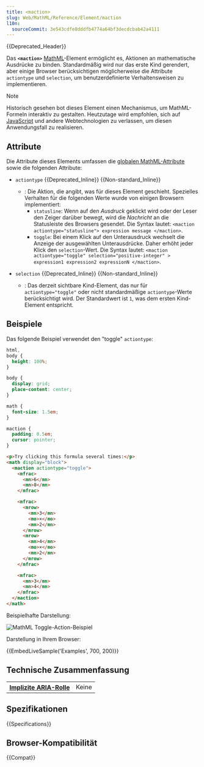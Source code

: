```yaml
---
title: <maction>
slug: Web/MathML/Reference/Element/maction
l10n:
  sourceCommit: 3e543cdfe8dddfb4774a64bf3decdcbab42a4111
---
```


{{Deprecated_Header}}

Das **`<maction>`** [MathML](/de/docs/Web/MathML)-Element ermöglicht es, Aktionen an mathematische Ausdrücke zu binden. Standardmäßig wird nur das erste Kind gerendert, aber einige Browser berücksichtigen möglicherweise die Attribute `actiontype` und `selection`, um benutzerdefinierte Verhaltensweisen zu implementieren.

> [!NOTE]
> Historisch gesehen bot dieses Element einen Mechanismus, um MathML-Formeln interaktiv zu gestalten. Heutzutage wird empfohlen, sich auf [JavaScript](/de/docs/Web/JavaScript) und andere Webtechnologien zu verlassen, um diesen Anwendungsfall zu realisieren.

## Attribute

Die Attribute dieses Elements umfassen die [globalen MathML-Attribute](/de/docs/Web/MathML/Reference/Global_attributes) sowie die folgenden Attribute:

- `actiontype` {{Deprecated_Inline}} {{Non-standard_Inline}}

  - : Die Aktion, die angibt, was für dieses Element geschieht. Spezielles Verhalten für die folgenden Werte wurde von einigen Browsern implementiert:
    - `statusline`: Wenn auf den _Ausdruck_ geklickt wird oder der Leser den Zeiger darüber bewegt, wird die _Nachricht_ an die Statusleiste des Browsers gesendet. Die Syntax lautet: `<maction actiontype="statusline"> expression message </maction>`.
    - `toggle`: Bei einem Klick auf den Unterausdruck wechselt die Anzeige der ausgewählten Unterausdrücke. Daher erhöht jeder Klick den `selection`-Wert.
      Die Syntax lautet: `<maction actiontype="toggle" selection="positive-integer" > expression1 expression2 expressionN </maction>`.

- `selection` {{Deprecated_Inline}} {{Non-standard_Inline}}
  - : Das derzeit sichtbare Kind-Element, das nur für `actiontype="toggle"` oder nicht standardmäßige `actiontype`-Werte berücksichtigt wird. Der Standardwert ist `1`, was dem ersten Kind-Element entspricht.

## Beispiele

Das folgende Beispiel verwendet den "toggle" `actiontype`:

```css hidden
html,
body {
  height: 100%;
}

body {
  display: grid;
  place-content: center;
}

math {
  font-size: 1.5em;
}

maction {
  padding: 0.5em;
  cursor: pointer;
}
```

```html
<p>Try clicking this formula several times:</p>
<math display="block">
  <maction actiontype="toggle">
    <mfrac>
      <mn>6</mn>
      <mn>8</mn>
    </mfrac>

    <mfrac>
      <mrow>
        <mn>3</mn>
        <mo>×</mo>
        <mn>2</mn>
      </mrow>
      <mrow>
        <mn>4</mn>
        <mo>×</mo>
        <mn>2</mn>
      </mrow>
    </mfrac>

    <mfrac>
      <mn>3</mn>
      <mn>4</mn>
    </mfrac>
  </maction>
</math>
```

Beispielhafte Darstellung:

![MathML Toggle-Action-Beispiel](toggle.gif)

Darstellung in Ihrem Browser:

{{EmbedLiveSample('Examples', 700, 200)}}

## Technische Zusammenfassung

<table class="properties">
  <tr>
    <th scope="row">
      <a href="/de/docs/Web/Accessibility/ARIA/Reference/Roles">Implizite ARIA-Rolle</a>
    </th>
    <td>
      Keine
    </td>
  </tr>
</table>

## Spezifikationen

{{Specifications}}

## Browser-Kompatibilität

{{Compat}}
